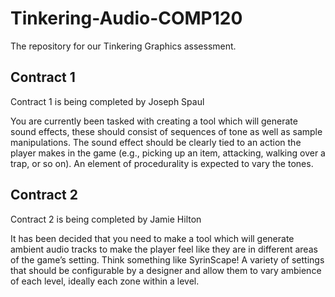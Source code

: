 # Tinkering-Audio-COMP120
The repository for our Tinkering Graphics assessment.


## Contract 1
Contract 1 is being completed by Joseph Spaul

You are currently been tasked with creating a tool which will generate sound
effects, these should consist of sequences of tone as well as sample manipulations. The sound effect should be clearly tied to an action the player makes in
the game (e.g., picking up an item, attacking, walking over a trap, or so on).
An element of procedurality is expected to vary the tones.

## Contract 2
Contract 2 is being completed by Jamie Hilton

It has been decided that you need to make a tool which will generate ambient
audio tracks to make the player feel like they are in different areas of the
game’s setting. Think something like SyrinScape! A variety of settings that
should be configurable by a designer and allow them to vary ambience of
each level, ideally each zone within a level.

